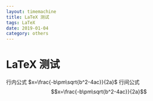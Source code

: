 ```yaml
---
layout: timemachine
title: LaTeX 测试
tags: LaTeX 
date: 2019-01-04
category: others
---
```

# LaTeX 测试  
  
行内公式 $x=\frac{-b\pm\sqrt{b^2-4ac}}{2a}$
行间公式 $$x=\frac{-b\pm\sqrt{b^2-4ac}}{2a}$$